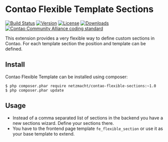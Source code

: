 Contao Flexible Template Sections
=================================

[![Build Status](http://img.shields.io/travis/netzmacht/contao-flexible-sections/master.svg?style=flat-square)](https://travis-ci.org/netzmacht/contao-flexible-sections)
[![Version](http://img.shields.io/packagist/v/netzmacht/contao-flexible-sections.svg?style=flat-square)](http://packagist.com/packages/netzmacht/contao-flexible-sections)
[![License](http://img.shields.io/packagist/l/netzmacht/contao-flexible-sections.svg?style=flat-square)](http://packagist.com/packages/netzmacht/contao-flexible-sections)
[![Downloads](http://img.shields.io/packagist/dt/netzmacht/contao-flexible-sections.svg?style=flat-square)](http://packagist.com/packages/netzmacht/contao-flexible-sections)
[![Contao Community Alliance coding standard](http://img.shields.io/badge/cca-coding_standard-red.svg?style=flat-square)](https://github.com/contao-community-alliance/coding-standard)

This extension provides a very flexible way to define custom sections in Contao. For each template section the position
 and template can be defined.
 

Install
-------

Contao Flexible Template can be installed using composer:

```
$ php composer.phar require netzmacht/contao-flexible-sections:~1.0
$ php composer.phar update
```

Usage
-----

 * Instead of a comma separated list of sections in the backend you have a new sections wizard. Define your sections there.
 * You have to the frontend page template `fe_flexible_section` or use it as your base template to extend. 
